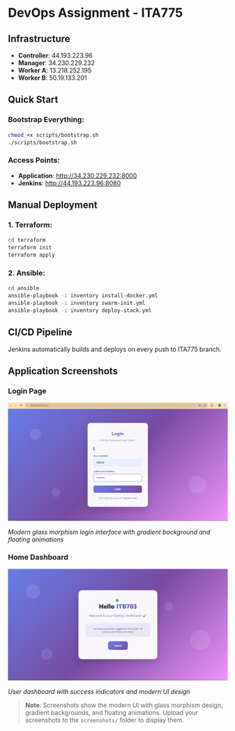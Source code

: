 # DevOps Assignment - ITA775

## Infrastructure
- **Controller**: 44.193.223.96
- **Manager**: 34.230.229.232  
- **Worker A**: 13.218.252.195
- **Worker B**: 50.19.133.201

## Quick Start

### Bootstrap Everything:
```bash
chmod +x scripts/bootstrap.sh
./scripts/bootstrap.sh
```

### Access Points:
- **Application**: http://34.230.229.232:8000
- **Jenkins**: http://44.193.223.96:8080

## Manual Deployment

### 1. Terraform:
```bash
cd terraform
terraform init
terraform apply
```

### 2. Ansible:
```bash
cd ansible
ansible-playbook -i inventory install-docker.yml
ansible-playbook -i inventory swarm-init.yml
ansible-playbook -i inventory deploy-stack.yml
```

## CI/CD Pipeline
Jenkins automatically builds and deploys on every push to ITA775 branch.

## Application Screenshots

### Login Page
![Login Page](./screenshots/login-page.png)

*Modern glass morphism login interface with gradient background and floating animations*

### Home Dashboard  
![Home Dashboard](./screenshots/home-dashboard.png)

*User dashboard with success indicators and modern UI design*

> **Note**: Screenshots show the modern UI with glass morphism design, gradient backgrounds, and floating animations. Upload your screenshots to the `screenshots/` folder to display them.


